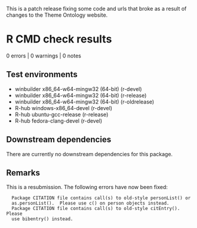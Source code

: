 This is a patch release fixing some code and urls that broke as a result of changes to the Theme Ontology website.

# R CMD check results

0 errors | 0 warnings | 0 notes

## Test environments

- winbuilder x86_64-w64-mingw32 (64-bit) (r-devel)
- winbuilder x86_64-w64-mingw32 (64-bit) (r-release)
- winbuilder x86_64-w64-mingw32 (64-bit) (r-oldrelease)
- R-hub windows-x86_64-devel (r-devel)
- R-hub ubuntu-gcc-release (r-release)
- R-hub fedora-clang-devel (r-devel)

## Downstream dependencies
There are currently no downstream dependencies for this package.

## Remarks
This is a resubmission. The following errors have now been fixed:
 
```
  Package CITATION file contains call(s) to old-style personList() or
  as.personList().  Please use c() on person objects instead.
  Package CITATION file contains call(s) to old-style citEntry().  Please
  use bibentry() instead.
```
